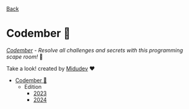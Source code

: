[Back](/)

# Codember 🔐

*[Codember](https://codember.dev) - Resolve all challenges and secrets with this programming scape room!*  🔐

Take a look! created by [Midudev](https://twitter.com/midudev) ❤️

<!--toc:start-->
- [Codember 🔑](./)
  - Edition 
    - [2023](./2023/)
    - [2024](./2024/)
<!--toc:end-->

